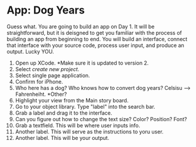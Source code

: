# App: Dog Years

Guess what.  You are going to build an app on Day 1.  It will be straightforward, but it is deisgned to get you familiar with the process of building an app from beginning to end.  You will build an interface, connect that interface with your source code, process user input, and produce an output.  Lucky YOU.

1. Open up XCode.  *Make sure it is updated to version 2.
2. Select *create new project*.
3. Select single page application.
4. Confirm for iPhone.
5. Who here has a dog?  Who knows how to convert dog years?  Celsisu --> Fahrenheiht.  *Other?
5. Highlight your view from the Main story board.
6. Go to your object library.  Type "label" into the search bar.
7. Grab a label and drag it to the interface.  
8. Can you figure out how to change the text size?  Color?  Position?  Font?
9. Grab a textfield.  This will be where user inputs info.
10. Another label.  This will serve as the instructions to yoru user.
11. Another label.  This will be your output.
